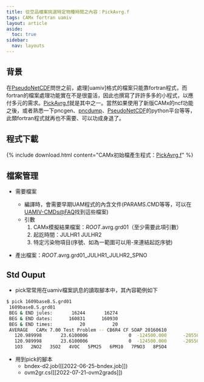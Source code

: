 ```yaml
---
title: 從空品檔案挑選特定物種時間之內容：PickAvrg.f
tags: CAMx fortran uamiv
layout: article
aside:
  toc: true
sidebar:
  nav: layouts
---
```


## 背景

在[PseudoNetCDF][pseudonetcdf]問世之前，處理[uamiv]格式的檔案只能靠fortran程式，而fortran的檔案處理功能實在不是很靈活，因此也撰寫了許許多多的小程式，以應付多元的需求。[PickAvrg.f](https://github.com/sinotec2/Focus-on-Air-Quality/blob/main/CAMx/PostProcess/pick_avrg.f)就是其中之一。當然如果使用了新版CAMx的ncf功能之後，或者熟悉一下pncgen、[pncdump](https://sinotec2.github.io/Focus-on-Air-Quality/utilities/netCDF/ncdump/#pncdump)、[PseudoNetCDF][pseudonetcdf]的python平台等等，此類fortran程式就再也不需要、可以功成身退了。

## 程式下載

{% include download.html content="CAMx初始檔產生程式：[PickAvrg.f](https://github.com/sinotec2/Focus-on-Air-Quality/blob/main/CAMx/PostProcess/pick_avrg.f)" %}

## 檔案管理

- 需要檔案
  - 編譯時，會需要早期UAM程式的內含文件(PARAMS.CMD等等，可以在[UAMIV-CMDs@FAQ](https://github.com/sinotec2/Focus-on-Air-Quality/tree/main/CAMx/PostProcess/UAMIV-CMDs)找到這些檔案)
  - 引數
    1. CAMx模擬結果檔案：*ROOT*.avrg.grd01（至少需要此項引數）
    1. 起訖時間：JULHR1 JULHR2
    1. 特定污染物項目(序號、如為一範圍可以用-來連結起訖序號)

- 產出檔案：*ROOT*.avrg.grd01_JULHR1_JULHR2_SPNO

## Std Ouput

- pick常常用在uamiv檔案訊息的讀取腳本中，其內容範例如下

```bash
$ pick 1609baseB.S.grd01 
 1609baseB.S.grd01
 BEG & END jules:       16244       16274
 BEG & END dates:      160831      160930
 BEG & END times:          20          20
 AVERAGE   CAMx 7.00 Test Problem -- CB6R4 CF SOAP 20160610            
   120.989998       23.6100006               0  -124500.000      -205500.000       3000.00000       3000.00000    
   120.989998       23.6100006               0  -124500.000      -205500.000       3000.00000       3000.00000              83         137           1           2           0   10.0000000       40.0000000       0.00000000    
   1O3   2NO2   3SO2   4VOC   5PM25   6PM10   7PNO3   8PSO4

```

- 用到pick的腳本
  - bndex-d2.job([[2022-06-25-bndex.job]])
  - ovm2gr.cs([[2022-07-21-ovm2grads]])
  
[pseudonetcdf]: <https://github.com/barronh/pseudonetcdf/blob/master/scripts/pncgen> "PseudoNetCDF provides read, plot, and sometimes write capabilities for atmospheric science data formats including: CAMx (www.camx.org), RACM2 box-model outputs, Kinetic Pre-Processor outputs, ICARTT Data files (ffi1001), CMAQ Files, GEOS-Chem Binary Punch/NetCDF files, etc. visit  barronh /pseudonetcdf @GitHub."